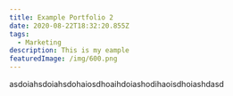 ```yaml
---
title: Example Portfolio 2
date: 2020-08-22T18:32:20.855Z
tags:
  - Marketing
description: This is my eample
featuredImage: /img/600.png
---
```

asdoiahsdoiahsdohaiosdhoaihdoiashodihaoisdhoiashdasd
